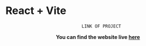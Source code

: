 # React + Vite

                                 LINK OF PROJECT

**<p align='center'>You can find the website live <a href="https://netflix-clone-iota-pink.vercel.app">here</a></p>**
